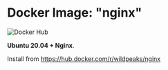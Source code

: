 # Docker Image: "nginx"

![Docker Hub](https://img.shields.io/github/v/release/wildpeaks/docker-nginx.svg?label=Release&logo=docker&logoColor=eceff4&colorA=4c566a&colorB=11abfb)

**Ubuntu 20.04 + Nginx**.

Install from https://hub.docker.com/r/wildpeaks/nginx

